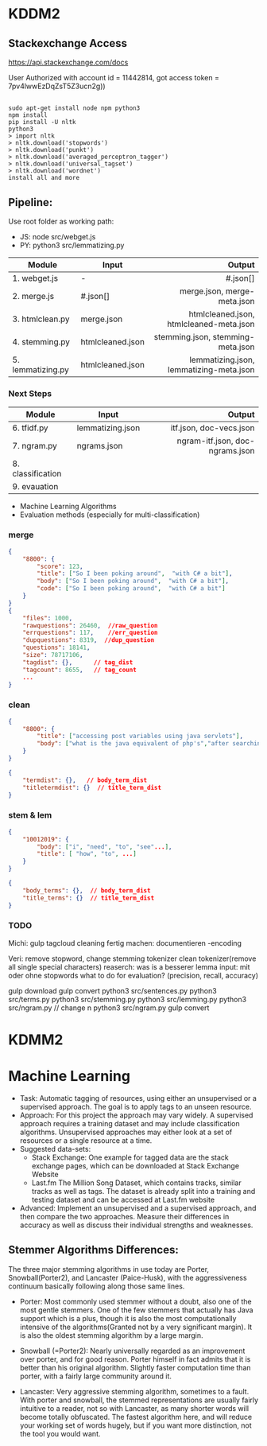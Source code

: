 # KDDM2

## Stackexchange Access
https://api.stackexchange.com/docs

User Authorized with account id = 11442814, 
got access token = 7pv4lwwEzDqZsT5Z3ucn2g))

##
``` 
sudo apt-get install node npm python3
npm install
pip install -U nltk 
python3 
> import nltk
> nltk.download('stopwords')
> nltk.download('punkt')
> nltk.download('averaged_perceptron_tagger')
> nltk.download('universal_tagset')
> nltk.download('wordnet')
install all and more
```

## Pipeline:
Use root folder as working path:
- JS: node src/webget.js
- PY: python3 src/lemmatizing.py


| Module            | Input                 | Output              |
| ----------------- | --------------------- | -----------------:  |
| 1. webget.js      |  -                    | #.json[]
| 2. merge.js       |  #.json[]             | merge.json,       merge-meta.json
| 3. htmlclean.py   |  merge.json           | htmlcleaned.json, htmlcleaned-meta.json
| 4. stemming.py    |  htmlcleaned.json     | stemming.json,    stemming-meta.json
| 5. lemmatizing.py |  htmlcleaned.json     | lemmatizing.json, lemmatizing-meta.json

### Next Steps
| Module            | Input                 | Output              |
| ----------------- | --------------------- | -----------------:  |
| 6. tfidf.py       |  lemmatizing.json     | itf.json,         doc-vecs.json
| 7. ngram.py       |  ngrams.json          | ngram-itf.json,   doc-ngrams.json
| 8. classification |
| 9. evauation      |

- Machine Learning Algorithms
- Evaluation methods (especially for multi-classification)

### merge
```json
{  
    "8800": {
        "score": 123,
        "title": ["So I been poking around",  "with C# a bit"],
        "body": ["So I been poking around",  "with C# a bit"],
        "code": ["So I been poking around",  "with C# a bit"]
    }
}
{
    "files": 1000,
    "rawquestions": 26460,  //raw_question
    "errquestions": 117,    //err_question
    "dupquestions": 8319,  //dup_question
    "questions": 18141,
    "size": 78717106,
    "tagdist": {},      // tag_dist
    "tagcount": 8655,   // tag_count
    ...
}

```

### clean
```json
{  
    "8800": {
        "title": ["accessing post variables using java servlets"],
        "body": ["what is the java equivalent of php's","after searching the web for an hour, i'm still"]
    }
}

{
    "termdist": {},   // body_term_dist
    "titletermdist": {}  // title_term_dist
}
```

### stem & lem
```json
{      
    "10012019": {
        "body": ["i", "need", "to", "see"...],
        "title": [ "how", "to", ...]
    }
}

{
    "body_terms": {},  // body_term_dist
    "title_terms": {}  // title_term_dist
}
```


### TODO

Michi:
gulp
tagcloud
cleaning fertig machen: documentieren 
 -encoding 


Veri:
remove stopword, change stemming tokenizer
clean tokenizer(remove all single special characters)
reaserch: was is a besserer lemma input: mit oder ohne stopwords
what to do for evaluation? (precision, recall, accuracy)


gulp download
gulp convert
python3 src/sentences.py
python3 src/terms.py
python3 src/stemming.py
python3 src/lemming.py
python3 src/ngram.py 
// change n
python3 src/ngram.py
gulp convert

# KDMM2

# Machine Learning
    
- Task: Automatic tagging of resources, using either an unsupervised or a supervised approach. The goal is to apply tags to an unseen resource.
- Approach: For this project the approach may vary widely. A supervised approach requires a training dataset and may include classification algorithms. Unsupervised approaches may either look at a set of resources or a single resource at a time.
- Suggested data-sets:
    - Stack Exchange:
        One example for tagged data are the stack exchange pages, which can be downloaded at Stack Exchange Website
    - Last.fm
        The Million Song Dataset, which contains tracks, similar tracks as well as tags. The dataset is already split into a training and testing dataset and can be accessed at Last.fm website
- Advanced: Implement an unsupervised and a supervised approach, and then compare the two approaches. Measure their differences in accuracy as well as discuss their individual strengths and weaknesses.
 
## Stemmer Algorithms Differences:

The three major stemming algorithms in use today are Porter, Snowball(Porter2), and Lancaster (Paice-Husk), with the aggressiveness continuum basically following along those same lines.

- Porter: Most commonly used stemmer without a doubt, also one of the most gentle stemmers. One of the few stemmers that actually has Java support which is a plus, though it is also the most computationally intensive of the algorithms(Granted not by a very significant margin). It is also the oldest stemming algorithm by a large margin.

- Snowball (=Porter2): Nearly universally regarded as an improvement over porter, and for good reason. Porter himself in fact admits that it is better than his original algorithm. Slightly faster computation time than porter, with a fairly large community around it.

- Lancaster: Very aggressive stemming algorithm, sometimes to a fault. With porter and snowball, the stemmed representations are usually fairly intuitive to a reader, not so with Lancaster, as many shorter words will become totally obfuscated. The fastest algorithm here, and will reduce your working set of words hugely, but if you want more distinction, not the tool you would want.
